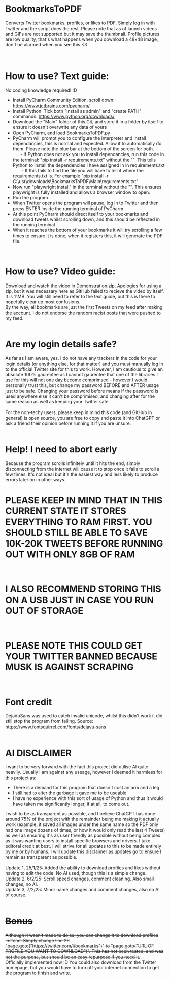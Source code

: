 # BookmarksToPDF <br>
Converts Twitter bookmarks, profiles, or likes to PDF. Simply log in with Twitter and the script does the rest. Please note that as of launch videos and GIFs are not supported but it may save the thumbnail. Profile pictures are low quality, that's what happens when you download a 48x48 image, don't be alarmed when you see this <3 <br> <br>
<br>

# How to use? Text guide: <br>
No coding knowledge required! :D  <br>
- Install PyCharm Community Edition, scroll down: https://www.jetbrains.com/pycharm/ <br>
- Install Python. Tick both "install as admin" and "create PATH" commands. https://www.python.org/downloads/ <br>
- Download the "Main" folder of this Git, and store it in a folder by itself to ensure it doesn't overwrite any data of yours <br>
- Open PyCharm, and load BookmarksToPDF.py <br>
- PyCharm will prompt you to configure the interpreter and install dependancies, this is normal and expected. Allow it to automatically do them. Please note the blue bar at the bottom of the screen for both. <br>
&nbsp;&nbsp;&nbsp;&nbsp;&nbsp;&nbsp;- If Python does not ask you to install dependancies, run this code in the terminal: "pip install -r requirements.txt" without the "". This tells Python to install the dependencies I have assigned in in requirements.txt <br>
&nbsp;&nbsp;&nbsp;&nbsp;&nbsp;&nbsp; - If this fails to find the file you will have to tell it where the requirements.txt is. For example "pip install -r C:\usr\downloads\BookmarksToPDF\Main\requirements.txt" <br>
- Now run "playwright install" in the terminal without the "". This ensures playwright is fully installed and allows a browser window to open. <br>
- Run the program <br>
- When Twitter opens the program will pause, log in to Twitter and then press ENTER inside the running terminal of PyCharm <br>
- At this point PyCharm should direct itself to your bookmarks and download tweets whilst scrolling down, and this should be reflected in the running terminal <br>
- When it reaches the bottom of your bookmarks it will try scrolling a few times to ensure it is done, when it registers this, it will generate the PDF file. <br>
 <br>

# How to use? Video guide: <br>
Download and watch the video in Demonstration.zip. Apologies for using a zip, but it was necessary here as GitHub failed to recieve the video by itself. It is 11MB. You will still need to refer to the text guide, but this is there to hopefully clear up most confusions.<br>
By the way, all bookmarks are just the first Tweets on my feed after making the account. I do not endorse the random racist posts that were pushed to my feed. <br>
<br>

# Are my login details safe?
As far as I am aware, yes. I do not have any trackers in the code for your login details (or anything else, for that matter) and you must manually log in to the official Twitter site for this to work. However, I am cautious to give an absolute 100% gaurentee as I cannot gaurentee that one of the libraries I use for this will not one day become comprimsed - however I would personally trust this, but change my password BEFORE and AFTER usage just to be safe. Changing your password before means if the password is used anywhere else it can't be comprimised, and changing after for the same reason as well as keeping your Twitter safe. <br>
 <br>
For the non-techy users, please keep in mind this code (and GitHub in general) is open source, you are free to copy and paste it into ChatGPT or ask a friend their opinion before running it if you are unsure. <br>
 <br>
# Help! I need to abort early
Because the program scrolls infinitely until it hits the end, simply disconnecting from the internet will cause it to stop once it fails to scroll a few times. It's not ideal but it's the easiest way and less likely to produce errors later on in other ways.<br>
# PLEASE KEEP IN MIND THAT IN THIS CURRENT STATE IT STORES EVERYTHING TO RAM FIRST. YOU SHOULD STILL BE ABLE TO SAVE 10K-20K TWEETS BEFORE RUNNING OUT WITH ONLY 8GB OF RAM  <br>
<br>

# I ALSO RECOMMEND STORING THIS ON A USB JUST IN CASE YOU RUN OUT OF STORAGE <br>
<br>

# PLEASE NOTE THIS COULD GET YOUR TWITTER BANNED BECAUSE MUSK IS AGAINST SCRAPING <br>
<br>

# Font credit <br>
DejaVuSans was used to catch invalid unicode, whilst this didn't work it did still stop the program from failing. Source: https://www.fontsquirrel.com/fonts/dejavu-sans <br>
<br>
# AI DISCLAIMER
I want to be very forward with the fact this project did utilise AI quite heavily. Usually I am against any useage, however I deemed it harmless for this project as: <br>
- There is a demand for this program that doesn't cost an arm and a leg <br>
- I still had to alter the garbage it gave me to be useable <br>
- I have no experience with this sort of usage of Python and thus it would have taken me significantly longer, if at all, to come out. <br>

I wish to be as transparent as possible, and I believe ChatGPT has done around 75% of the project with the remainder being me making it actually work (example: it saved all images under the same name so the PDF only had one image dozens of times, or how it would only read the last 4 Tweets) as well as ensuring it's as user friendly as possible without being complex as it was wanting users to install specific browsers and drivers. I take editoral credit at best. I will strive for all updates to this to be made entirely by me or by humans. I will update this disclaimer as updates go to ensure I remain as transparent as possible. <br> <br>
Update 1, 25/1/25: Added the ability to download profiles and likes without having to edit the code. No AI used, though this is a simple change. <br>
Update 2, 6/2/25: Scroll speed changes, comment cleaning. Also small changes, no AI. <br>
Update 3, 7/2/25: Minor name changes and comment changes, also no AI of course. <br>
<br>
# ~~Bonus~~<br>
~~Although it wasn't made to do so, you can change it to download profiles instead. Simply change line 26 "page.goto("https://twitter.com/i/bookmarks")" to "page.goto("URL OF PROFILE YOU WANT TO DOWNLOAD")". This has not been tested, and was not the purpose, but should be an easy repurpose if you need it.~~
<br>
Officially implemented now :D You could also download from the Twitter homepage, but you would have to turn off your internet connection to get the program to finish and write.
